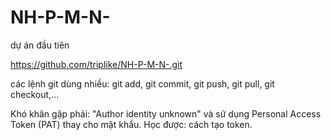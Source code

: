 # NH-P-M-N-
dự án đầu tiên

https://github.com/triplike/NH-P-M-N-.git
  

các lệnh git dùng nhiều: git add, git commit, git push, git pull, git checkout,...


Khó khăn gặp phải: "Author identity unknown" và sử dụng Personal Access Token (PAT) thay cho mật khẩu.
Học được: cách tạo token.